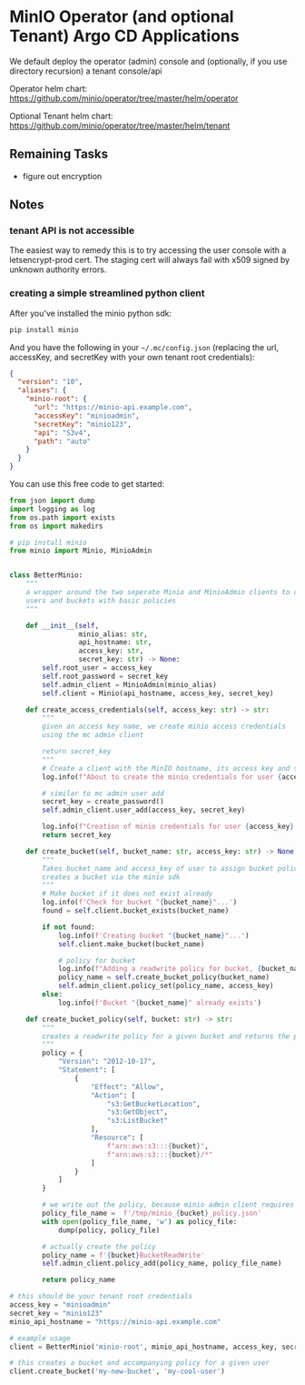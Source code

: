 # MinIO Operator (and optional Tenant) Argo CD Applications

We default deploy the operator (admin) console and (optionally, if you use directory recursion) a tenant console/api 

Operator helm chart: https://github.com/minio/operator/tree/master/helm/operator

Optional Tenant helm chart: https://github.com/minio/operator/tree/master/helm/tenant

## Remaining Tasks

- figure out encryption

## Notes

### tenant API is not accessible
The easiest way to remedy this is to try accessing the user console with a letsencrypt-prod cert. The staging cert will always fail with x509 signed by unknown authority errors.

### creating a simple streamlined python client

After you've installed the minio python sdk:

```bash
pip install minio
```

And you have the following in your `~/.mc/config.json` (replacing the url, accessKey, and secretKey with your own tenant root credentials):

```json
{
  "version": "10",
  "aliases": {
    "minio-root": {
      "url": "https://minio-api.example.com",
      "accessKey": "minioadmin",
      "secretKey": "minio123",
      "api": "S3v4",
      "path": "auto"
    }
  }
}
```

You can use this free code to get started:

```python
from json import dump
import logging as log
from os.path import exists
from os import makedirs

# pip install minio
from minio import Minio, MinioAdmin


class BetterMinio:
    """ 
    a wrapper around the two seperate Minio and MinioAdmin clients to create
    users and buckets with basic policies
    """

    def __init__(self,
                 minio_alias: str,
                 api_hostname: str,
                 access_key: str,
                 secret_key: str) -> None:
        self.root_user = access_key
        self.root_password = secret_key
        self.admin_client = MinioAdmin(minio_alias)
        self.client = Minio(api_hostname, access_key, secret_key)

    def create_access_credentials(self, access_key: str) -> str:
        """
        given an access key name, we create minio access credentials
        using the mc admin client

        return secret_key
        """
        # Create a client with the MinIO hostname, its access key and secret key.
        log.info(f"About to create the minio credentials for user {access_key}")

        # similar to mc admin user add
        secret_key = create_password()
        self.admin_client.user_add(access_key, secret_key)

        log.info(f"Creation of minio credentials for user {access_key} completed.")
        return secret_key

    def create_bucket(self, bucket_name: str, access_key: str) -> None:
        """
        Takes bucket_name and access_key of user to assign bucket policy to
        creates a bucket via the minio sdk
        """
        # Make bucket if it does not exist already
        log.info(f'Check for bucket "{bucket_name}"...')
        found = self.client.bucket_exists(bucket_name)

        if not found:
            log.info(f'Creating bucket "{bucket_name}"...')
            self.client.make_bucket(bucket_name)

            # policy for bucket
            log.info(f"Adding a readwrite policy for bucket, {bucket_name}")
            policy_name = self.create_bucket_policy(bucket_name)
            self.admin_client.policy_set(policy_name, access_key)
        else:
            log.info(f'Bucket "{bucket_name}" already exists')

    def create_bucket_policy(self, bucket: str) -> str:
        """
        creates a readwrite policy for a given bucket and returns the policy name
        """
        policy = {
            "Version": "2012-10-17",
            "Statement": [
                {
                    "Effect": "Allow",
                    "Action": [
                        "s3:GetBucketLocation",
                        "s3:GetObject",
                        "s3:ListBucket"
                    ],
                    "Resource": [
                        f"arn:aws:s3:::{bucket}",
                        f"arn:aws:s3:::{bucket}/*"
                    ]
                }
            ]
        }

        # we write out the policy, because minio admin client requires it
        policy_file_name =  f'/tmp/minio_{bucket}_policy.json'
        with open(policy_file_name, 'w') as policy_file:
            dump(policy, policy_file)

        # actually create the policy
        policy_name = f'{bucket}BucketReadWrite'
        self.admin_client.policy_add(policy_name, policy_file_name)

        return policy_name

# this should be your tenant root credentials
access_key = "minioadmin"
secret_key = "minio123"
minio_api_hostname = "https://minio-api.example.com"

# example usage
client = BetterMinio('minio-root', minio_api_hostname, access_key, secret_key)

# this creates a bucket and accompanying policy for a given user
client.create_bucket('my-new-bucket', 'my-cool-user')
```

